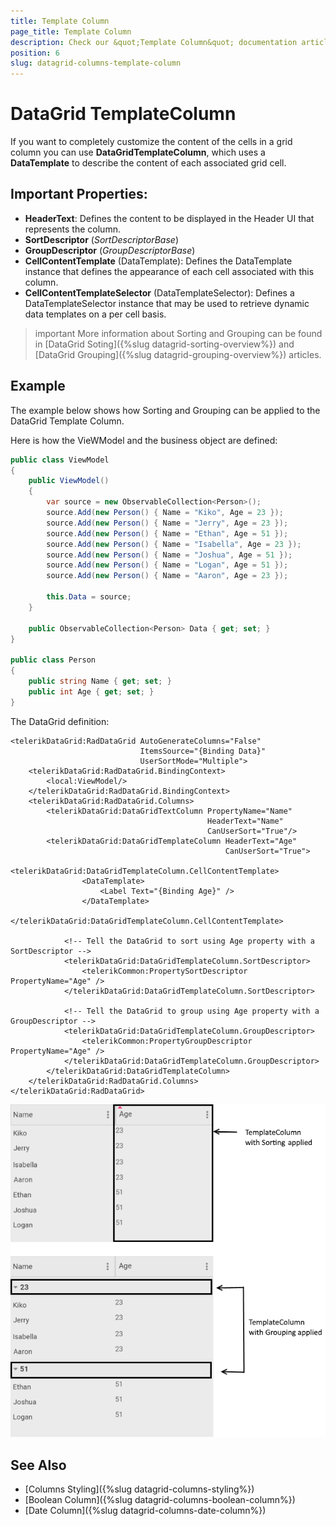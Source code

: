 ```yaml
---
title: Template Column
page_title: Template Column
description: Check our &quot;Template Column&quot; documentation article for Telerik DataGrid for Xamarin control.
position: 6
slug: datagrid-columns-template-column
---
```


# DataGrid TemplateColumn

If you want to completely customize the content of the cells in a grid column you can use **DataGridTemplateColumn**, which uses a **DataTemplate** to describe the content of each associated grid cell.

## Important Properties:

* **HeaderText**: Defines the content to be displayed in the Header UI that represents the column.
* **SortDescriptor** (*SortDescriptorBase*)
* **GroupDescriptor** (*GroupDescriptorBase*)
* **CellContentTemplate** (DataTemplate): Defines the DataTemplate instance that defines the appearance of each cell associated with this column.
* **CellContentTemplateSelector** (DataTemplateSelector): Defines a DataTemplateSelector instance that may be used to retrieve dynamic data templates on a per cell basis.

>important More information about Sorting and Grouping can be found in [DataGrid Soting]({%slug datagrid-sorting-overview%}) and [DataGrid Grouping]({%slug datagrid-grouping-overview%}) articles.

## Example

The example below shows how Sorting and Grouping can be applied to the DataGrid Template Column. 

Here is how the VieWModel and the business object are defined:

```C#
public class ViewModel
{
    public ViewModel()
    {
        var source = new ObservableCollection<Person>();
        source.Add(new Person() { Name = "Kiko", Age = 23 });
        source.Add(new Person() { Name = "Jerry", Age = 23 });
        source.Add(new Person() { Name = "Ethan", Age = 51 });
        source.Add(new Person() { Name = "Isabella", Age = 23 });
        source.Add(new Person() { Name = "Joshua", Age = 51 });
        source.Add(new Person() { Name = "Logan", Age = 51 });
        source.Add(new Person() { Name = "Aaron", Age = 23 });

        this.Data = source;
    }

    public ObservableCollection<Person> Data { get; set; }
}

public class Person
{
    public string Name { get; set; }
    public int Age { get; set; }
}
```

The DataGrid definition:

```XAML
<telerikDataGrid:RadDataGrid AutoGenerateColumns="False"
                             ItemsSource="{Binding Data}" 
                             UserSortMode="Multiple">
    <telerikDataGrid:RadDataGrid.BindingContext>
        <local:ViewModel/>
    </telerikDataGrid:RadDataGrid.BindingContext>
    <telerikDataGrid:RadDataGrid.Columns>
		<telerikDataGrid:DataGridTextColumn PropertyName="Name"
	                                        HeaderText="Name"
	                                        CanUserSort="True"/>
        <telerikDataGrid:DataGridTemplateColumn HeaderText="Age"
                                                CanUserSort="True">
            <telerikDataGrid:DataGridTemplateColumn.CellContentTemplate>
                <DataTemplate>
                    <Label Text="{Binding Age}" />
                </DataTemplate>
            </telerikDataGrid:DataGridTemplateColumn.CellContentTemplate>

            <!-- Tell the DataGrid to sort using Age property with a SortDescriptor -->
            <telerikDataGrid:DataGridTemplateColumn.SortDescriptor>
                <telerikCommon:PropertySortDescriptor PropertyName="Age" />
            </telerikDataGrid:DataGridTemplateColumn.SortDescriptor>

            <!-- Tell the DataGrid to group using Age property with a GroupDescriptor -->
            <telerikDataGrid:DataGridTemplateColumn.GroupDescriptor>
                <telerikCommon:PropertyGroupDescriptor PropertyName="Age" />
            </telerikDataGrid:DataGridTemplateColumn.GroupDescriptor>
        </telerikDataGrid:DataGridTemplateColumn>
    </telerikDataGrid:RadDataGrid.Columns>
</telerikDataGrid:RadDataGrid>
```

![Template Column](images/templatecolumn-overview.png)

## See Also

- [Columns Styling]({%slug datagrid-columns-styling%})
- [Boolean Column]({%slug datagrid-columns-boolean-column%})
- [Date Column]({%slug datagrid-columns-date-column%})
